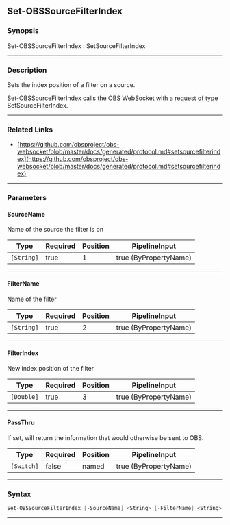 Set-OBSSourceFilterIndex
------------------------
### Synopsis
Set-OBSSourceFilterIndex : SetSourceFilterIndex

---
### Description

Sets the index position of a filter on a source.


Set-OBSSourceFilterIndex calls the OBS WebSocket with a request of type SetSourceFilterIndex.

---
### Related Links
* [https://github.com/obsproject/obs-websocket/blob/master/docs/generated/protocol.md#setsourcefilterindex](https://github.com/obsproject/obs-websocket/blob/master/docs/generated/protocol.md#setsourcefilterindex)



---
### Parameters
#### **SourceName**

Name of the source the filter is on






|Type      |Required|Position|PipelineInput        |
|----------|--------|--------|---------------------|
|`[String]`|true    |1       |true (ByPropertyName)|



---
#### **FilterName**

Name of the filter






|Type      |Required|Position|PipelineInput        |
|----------|--------|--------|---------------------|
|`[String]`|true    |2       |true (ByPropertyName)|



---
#### **FilterIndex**

New index position of the filter






|Type      |Required|Position|PipelineInput        |
|----------|--------|--------|---------------------|
|`[Double]`|true    |3       |true (ByPropertyName)|



---
#### **PassThru**

If set, will return the information that would otherwise be sent to OBS.






|Type      |Required|Position|PipelineInput        |
|----------|--------|--------|---------------------|
|`[Switch]`|false   |named   |true (ByPropertyName)|



---
### Syntax
```PowerShell
Set-OBSSourceFilterIndex [-SourceName] <String> [-FilterName] <String> [-FilterIndex] <Double> [-PassThru] [<CommonParameters>]
```
---
